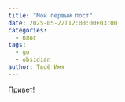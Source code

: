 ```yaml
---
title: "Мой первый пост"
date: 2025-05-22T12:00:00+03:00
categories:
  - блог
tags:
  - go
  - obsidian
author: Твоё Имя
---
```


Привет! 
